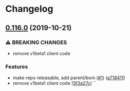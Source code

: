 # Changelog

## [0.116.0](https://www.github.com/googleapis/java-video-intelligence/compare/0.115.0...v0.116.0) (2019-10-21)


### ⚠ BREAKING CHANGES

* remove v1beta1 client code

### Features

* make repo releasable, add parent/bom ([#1](https://www.github.com/googleapis/java-video-intelligence/issues/1)) ([a718411](https://www.github.com/googleapis/java-video-intelligence/commit/a718411200fb13d0a662c1e28038af4e9615da6c))
* remove v1beta1 client code ([5f3a27c](https://www.github.com/googleapis/java-video-intelligence/commit/5f3a27c7d95dbc59be0573fc0deb4d595890e8d8))
``